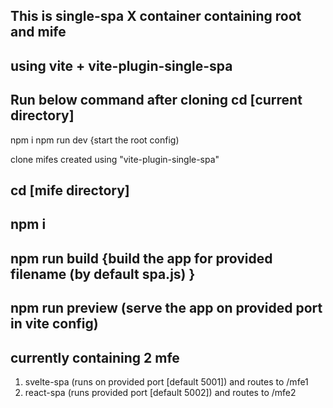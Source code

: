 ## This is single-spa X container containing root and mife 
## using vite + vite-plugin-single-spa

## Run below command after cloning cd [current directory] 
npm i 
npm run dev {start the root config)

clone mifes created using "vite-plugin-single-spa"

## cd [mife directory] 
## npm i 
## npm run build {build the app for provided filename (by default spa.js) }
## npm run preview (serve the app on provided port in vite config)

## currently containing 2 mfe
1) svelte-spa (runs on provided port [default 5001]) and routes to /mfe1
2) react-spa (runs provided port [default 5002]) and routes to /mfe2
